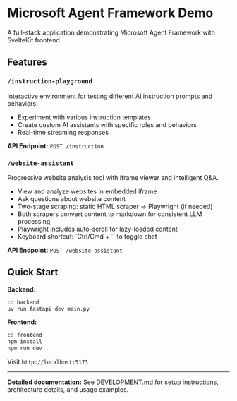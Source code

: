 # Microsoft Agent Framework Demo

A full-stack application demonstrating Microsoft Agent Framework with SvelteKit frontend.

## Features

### `/instruction-playground`
Interactive environment for testing different AI instruction prompts and behaviors.
- Experiment with various instruction templates
- Create custom AI assistants with specific roles and behaviors
- Real-time streaming responses

**API Endpoint:** `POST /instruction`

### `/website-assistant`
Progressive website analysis tool with iframe viewer and intelligent Q&A.
- View and analyze websites in embedded iframe
- Ask questions about website content
- Two-stage scraping: static HTML scraper → Playwright (if needed)
- Both scrapers convert content to markdown for consistent LLM processing
- Playwright includes auto-scroll for lazy-loaded content
- Keyboard shortcut: `Ctrl/Cmd + `` to toggle chat

**API Endpoint:** `POST /website-assistant`

## Quick Start

**Backend:**
```bash
cd backend
uv run fastapi dev main.py
```

**Frontend:**
```bash
cd frontend
npm install
npm run dev
```

Visit `http://localhost:5173`

---

**Detailed documentation:** See [DEVELOPMENT.md](DEVELOPMENT.md) for setup instructions, architecture details, and usage examples.
